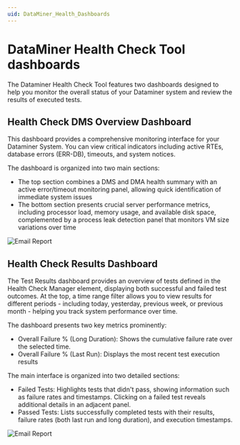 ```yaml
---
uid: DataMiner_Health_Dashboards
---
```


# DataMiner Health Check Tool dashboards

The Dataminer Health Check Tool features two dashboards designed to help you monitor the overall status of your Dataminer system and review the results of executed tests.

## Health Check DMS Overview Dashboard

This dashboard provides a comprehensive monitoring interface for your Dataminer System. You can view critical indicators including active RTEs, database errors (ERR-DB), timeouts, and system notices.

The dashboard is organized into two main sections:

- The top section combines a DMS and DMA health summary with an active error/timeout monitoring panel, allowing quick identification of immediate system issues
- The bottom section presents crucial server performance metrics, including processor load, memory usage, and available disk space, complemented by a process leak detection panel that monitors VM size variations over time

![Email Report](~/user-guide/images/Health_Check_Dasboard.png)

## Health Check Results Dashboard

The Test Results dashboard provides an overview of tests defined in the Health Check Manager element, displaying both successful and failed test outcomes. At the top, a time range filter allows you to view results for different periods - including today, yesterday, previous week, or previous month - helping you track system performance over time.

The dashboard presents two key metrics prominently:

- Overall Failure % (Long Duration): Shows the cumulative failure rate over the selected time.
- Overall Failure % (Last Run): Displays the most recent test execution results

The main interface is organized into two detailed sections:

- Failed Tests: Highlights tests that didn't pass, showing information such as failure rates and timestamps. Clicking on a failed test reveals additional details in an adjacent panel.
- Passed Tests: Lists successfully completed tests with their results, failure rates (both last run and long duration), and execution timestamps.

![Email Report](~/user-guide/images/Health_Check_Dasboard_Tests.png)
